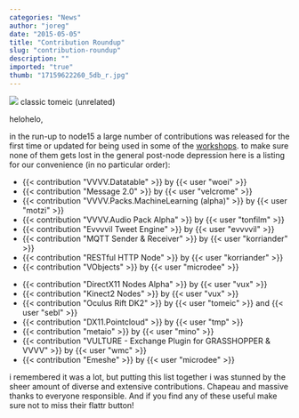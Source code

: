 ```yaml
---
categories: "News"
author: "joreg"
date: "2015-05-05"
title: "Contribution Roundup"
slug: "contribution-roundup"
description: ""
imported: "true"
thumb: "17159622260_5db_r.jpg"
---
```



![](17159622260_5db_r.jpg) 
classic tomeic (unrelated)

helohelo,

in the run-up to node15 a large number of contributions was released for the first time or updated for being used in some of the [workshops](http://node15.vvvv.org/program/community-forum). to make sure none of them gets lost in the general post-node depression here is a listing for our convenience (in no particular order): 

<!--{SPLIT()}-->
* {{< contribution "VVVV.Datatable" >}} by {{< user "woei" >}}
* {{< contribution "Message 2.0" >}} by {{< user "velcrome" >}}
* {{< contribution "VVVV.Packs.MachineLearning (alpha)" >}} by {{< user "motzi" >}}
* {{< contribution "VVVV.Audio Pack Alpha" >}} by {{< user "tonfilm" >}}
* {{< contribution "Evvvvil Tweet Engine" >}} by {{< user "evvvvil" >}}
* {{< contribution "MQTT Sender & Receiver" >}} by {{< user "korriander" >}}
* {{< contribution "RESTful HTTP Node" >}} by {{< user "korriander" >}}
* {{< contribution "VObjects" >}} by {{< user "microdee" >}}
<!--~~~-->
* {{< contribution "DirectX11 Nodes Alpha" >}} by {{< user "vux" >}}
* {{< contribution "Kinect2 Nodes" >}} by {{< user "vux" >}}
* {{< contribution "Oculus Rift DK2" >}} by {{< user "tomeic" >}} and {{< user "sebl" >}}
* {{< contribution "DX11.Pointcloud" >}} by {{< user "tmp" >}}
* {{< contribution "metaio" >}} by {{< user "mino" >}}
* {{< contribution "VULTURE - Exchange Plugin for GRASSHOPPER & VVVV" >}} by {{< user "wmc" >}}
* {{< contribution "Emeshe" >}} by {{< user "microdee" >}}
<!--{SPLIT}-->

i remembered it was a lot, but putting this list together i was stunned by the sheer amount of diverse and extensive contributions. Chapeau and massive thanks to everyone responsible. And if you find any of these useful make sure not to miss their flattr button!